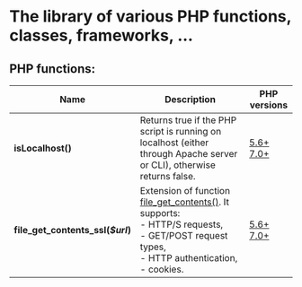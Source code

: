 # The library of various PHP functions, classes, frameworks, ...


## PHP functions:

| Name                              | Description                                                                                                                                                                                                            | PHP versions                                                                                          |
|-----------------------------------|------------------------------------------------------------------------------------------------------------------------------------------------------------------------------------------------------------------------|-------------------------------------------------------------------------------------------------------|
| **isLocalhost()**                 | Returns true if the PHP script is running on localhost (either through Apache server or CLI), otherwise returns false.                                                                                                 | [5.6+](functions/php_56/is_localhost.php) [7.0+](functions/php_70/is_localhost.php)                   |
| **file_get_contents_ssl(_$url_)** | Extension of function [file_get_contents()](https://www.php.net/manual/en/function.file-get-contents). It supports: <br/>- HTTP/S requests, <br/>- GET/POST request types, <br/>- HTTP authentication, <br/>- cookies. | [5.6+](functions/php_56/file_get_contents_ssl.php) [7.0+](functions/php_70/file_get_contents_ssl.php) |


